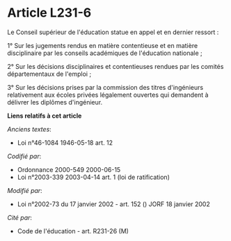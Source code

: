 # Article L231-6

Le Conseil supérieur de l'éducation statue en appel et en dernier ressort :

1° Sur les jugements rendus en matière contentieuse et en matière disciplinaire par les conseils académiques de l'éducation
nationale ;

2° Sur les décisions disciplinaires et contentieuses rendues par les comités départementaux de l'emploi ;

3° Sur les décisions prises par la commission des titres d'ingénieurs relativement aux écoles privées légalement ouvertes qui
demandent à délivrer les diplômes d'ingénieur.

**Liens relatifs à cet article**

_Anciens textes_:

  - Loi n°46-1084 1946-05-18 art. 12

_Codifié par_:

  - Ordonnance 2000-549 2000-06-15
  - Loi n°2003-339 2003-04-14 art. 1 (loi de ratification)

_Modifié par_:

  - Loi n°2002-73 du 17 janvier 2002 - art. 152 () JORF 18 janvier 2002

_Cité par_:

  - Code de l'éducation - art. R231-26 (M)
